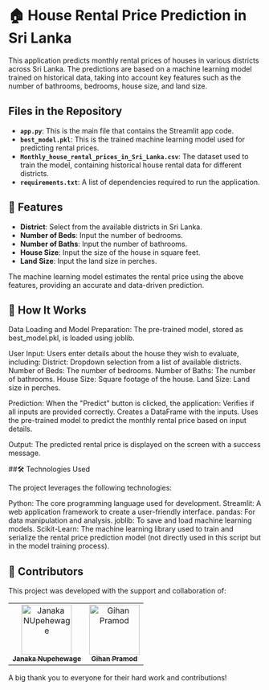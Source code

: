 # 🏠 House Rental Price Prediction in Sri Lanka

This application predicts monthly rental prices of houses in various districts across Sri Lanka. The predictions are based on a machine learning model trained on historical data, taking into account key features such as the number of bathrooms, bedrooms, house size, and land size.

## Files in the Repository

- **`app.py`**: This is the main file that contains the Streamlit app code.
- **`best_model.pkl`**: This is the trained machine learning model used for predicting rental prices.
- **`Monthly_house_rental_prices_in_Sri_Lanka.csv`**: The dataset used to train the model, containing historical house rental data for different districts.
- **`requirements.txt`**: A list of dependencies required to run the application.

## 🌟 Features

- **District**: Select from the available districts in Sri Lanka.
- **Number of Beds**: Input the number of bedrooms.
- **Number of Baths**: Input the number of bathrooms.
- **House Size**: Input the size of the house in square feet.
- **Land Size**: Input the land size in perches.

The machine learning model estimates the rental price using the above features, providing an accurate and data-driven prediction.

## 🚀 How It Works

Data Loading and Model Preparation:
The pre-trained model, stored as best_model.pkl, is loaded using joblib.

User Input:
Users enter details about the house they wish to evaluate, including:
District: Dropdown selection from a list of available districts.
Number of Beds: The number of bedrooms.
Number of Baths: The number of bathrooms.
House Size: Square footage of the house.
Land Size: Land size in perches.

Prediction:
When the "Predict" button is clicked, the application:
Verifies if all inputs are provided correctly.
Creates a DataFrame with the inputs.
Uses the pre-trained model to predict the monthly rental price based on input details.

Output:
The predicted rental price is displayed on the screen with a success message.

##🛠️ Technologies Used

The project leverages the following technologies:

Python: The core programming language used for development.
Streamlit: A web application framework to create a user-friendly interface.
pandas: For data manipulation and analysis.
joblib: To save and load machine learning models.
Scikit-Learn: The machine learning library used to train and serialize the rental price prediction model (not directly used in this script but in the model training process).

## 👥 Contributors

This project was developed with the support and collaboration of:

<table>
  <tr>
    <td align="center">
      <a href="https://github.com/janakanupehewage">
        <img src="https://github.com/janakanupehewage.png" width="100px;" alt="Janaka NUpehewage"/>
        <br />
        <sub><b>Janaka Nupehewage</b></sub>
      </a>
    </td>
    <td align="center">
      <a href="https://github.com/gihanpramod">
        <img src="https://github.com/gihanpramod.png" width="100px;" alt="Gihan Pramod"/>
        <br />
        <sub><b>Gihan Pramod</b></sub>
  </tr>
</table>
A big thank you to everyone for their hard work and contributions!
